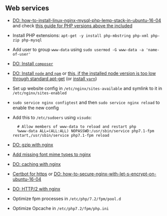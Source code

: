 ## Web services
- [DO: how-to-install-linux-nginx-mysql-php-lemp-stack-in-ubuntu-16-04](https://www.digitalocean.com/community/tutorials/how-to-install-linux-nginx-mysql-php-lemp-stack-in-ubuntu-16-04) and check [this guide for PHP versions above the included](https://www.vultr.com/docs/how-to-install-and-configure-php-70-or-php-71-on-ubuntu-16-04)
- Install PHP extensions: `apt-get -y install php-mbstring php-xml php-zip php-mysql`
- Add user to group `www-data` using `sudo usermod -G www-data -a 'name-of-user'`
- [DO: Install `composer`](https://www.digitalocean.com/community/tutorials/how-to-install-and-use-composer-on-ubuntu-16-04)
- [DO: Install `node` and `npm`](https://www.digitalocean.com/community/tutorials/how-to-install-node-js-on-ubuntu-16-04) or
  [this, if the installed node version is too low through standard apt-get](https://nodejs.org/en/download/package-manager/#debian-and-ubuntu-based-linux-distributions)
  (or [install `yarn`](https://yarnpkg.com/en/docs/install#linux-tab))
- Set up website config in `/etc/nginx/sites-available` and symlink to it in `/etc/nginx/sites-enabled` 
- `sudo service nginx configtest` and then `sudo service nginx reload` to enable the new config
- Add this to `/etc/sudoers` using `visudo`:

        # Allow members of www-data to reload and restart php
        %www-data ALL=(ALL:ALL) NOPASSWD:/usr/sbin/service php7.1-fpm restart,/usr/sbin/service php7.1-fpm reload

- [DO: gzip with nginx](https://www.digitalocean.com/community/tutorials/how-to-add-the-gzip-module-to-nginx-on-ubuntu-16-04)
- [Add missing font mime types to nginx](https://github.com/fontello/fontello/wiki/How-to-setup-server-to-serve-fonts)
- [DO: caching with nginx](https://www.digitalocean.com/community/tutorials/how-to-implement-browser-caching-with-nginx-s-header-module-on-ubuntu-16-04)
- [Certbot for https](https://certbot.eff.org/#ubuntuxenial-nginx) or [DO: how-to-secure-nginx-with-let-s-encrypt-on-ubuntu-16-04](https://www.digitalocean.com/community/tutorials/how-to-secure-nginx-with-let-s-encrypt-on-ubuntu-16-04)
- [DO: HTTP/2 with nginx](https://www.digitalocean.com/community/tutorials/how-to-set-up-nginx-with-http-2-support-on-ubuntu-16-04)
- Optimize fpm processes in `/etc/php/7.2/fpm/pool.d`
- Optimize Opcache in `/etc/php7.2/fpm/php.ini`
